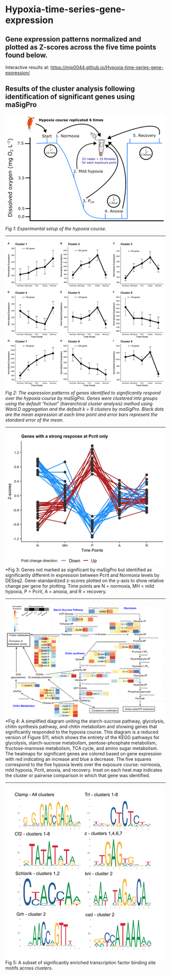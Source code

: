 # Hypoxia-time-series-gene-expression

## Gene expression patterns normalized and plotted as Z-scores across the five time points found below. 
Interactive results at: https://mjp0044.github.io/Hypoxia-time-series-gene-expression/




## Results of the cluster analysis following identification of significant genes using maSigPro
 

![](https://github.com/mjp0044/Hypoxia-time-series-gene-expression/blob/8d8f83fc64ae410017d69020e6ca1bc90e9d8c5c/Figures/Fig%201%20Experiment%20setup.png)
*Fig 1: Experimental setup of the hypoxia course.*


---------------------------------------------------------------------------------------------------------------------------



![](https://github.com/mjp0044/Hypoxia-time-series-gene-expression/blob/85d4ad4b4d69f3bccf42f32cd593a32d4166318a/Figures/Fig%202%20maSigPro%20cluster%20patterns%209%20clusters.jpg)
*Fig 2: The expression patterns of genes identified to significantly respond over the hypoxia course by maSigPro. Genes were clustered into groups using the default “hclust” (hierarchical cluster analysis) method using Ward.D aggregation and the default k = 9 clusters by maSigPro. Black dots are the mean expression at each time point and error bars represent the standard error of the mean.*


---------------------------------------------------------------------------------------------------------------------------


![](https://github.com/mjp0044/Hypoxia-time-series-gene-expression/blob/11d05ee6aabb724b562a904c7acbb84016ecf49a/Figures/Fig%203%20Pcrit%20only%20genes%20time%20series%20line%20plots.jpg)
*Fig 3: Genes not marked as significant by maSigPro but identified as significantly different in expression between Pcrit and Normoxia levels by DESeq2. Gene-standardized z-scores plotted on the y-axis to show relative change per gene for plotting. Time points are N = normoxia, MH = mild hypoxia, P = Pcrit, A = anoxia, and R = recovery. 


---------------------------------------------------------------------------------------------------------------------------


![](https://github.com/mjp0044/Hypoxia-time-series-gene-expression/blob/bc70dd11516628d7f612e2149e5941d8f3cbfa93/Figures/Fig%204%20Pathway%20summary%20figure.png)
*Fig 4: A simplified diagram uniting the starch-sucrose pathway, glycolysis, chitin synthesis pathway, and chitin metabolism and showing genes that significantly responded to the hypoxia course. This diagram is a reduced version of Figure S11, which shows the entirety of the KEGG pathways for glycolysis, starch-sucrose metabolism, pentose-phosphate metabolism, fructose-mannose metabolism, TCA cycle, and amino sugar metabolism. The heatmaps for significant genes are colored based on gene expression with red indicating an increase and blue a decrease. The five squares correspond to the five hypoxia levels over the exposure course: normoxia, mild hypoxia, Pcrit, anoxia, and recovery. Inset on each heat map indicates the cluster or pairwise comparison in which that gene was identified.


---------------------------------------------------------------------------------------------------------------------------


![](https://github.com/mjp0044/Hypoxia-time-series-gene-expression/blob/e726178777a505b60ec9c753e2685d575e7f4fe4/Figures/Fig%205%20motifs.png)
Fig 5: A subset of significantly enriched transcription factor binding site motifs across clusters. 

